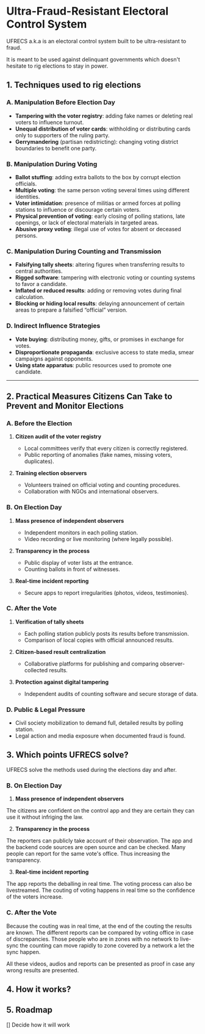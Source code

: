 # Ultra-Fraud-Resistant Electoral Control System

UFRECS a.k.a is an electoral control system built to be ultra-resistant to fraud.

It is meant to be used against delinquant governments which doesn't hesitate
to rig elections to stay in power.


## 1. **Techniques used to rig elections**

### **A. Manipulation Before Election Day**

* **Tampering with the voter registry**: adding fake names or deleting real voters to influence turnout.
* **Unequal distribution of voter cards**: withholding or distributing cards only to supporters of the ruling party.
* **Gerrymandering** (partisan redistricting): changing voting district boundaries to benefit one party.

### **B. Manipulation During Voting**

* **Ballot stuffing**: adding extra ballots to the box by corrupt election officials.
* **Multiple voting**: the same person voting several times using different identities.
* **Voter intimidation**: presence of militias or armed forces at polling stations to influence or discourage certain voters.
* **Physical prevention of voting**: early closing of polling stations, late openings, or lack of electoral materials in targeted areas.
* **Abusive proxy voting**: illegal use of votes for absent or deceased persons.

### **C. Manipulation During Counting and Transmission**

* **Falsifying tally sheets**: altering figures when transferring results to central authorities.
* **Rigged software**: tampering with electronic voting or counting systems to favor a candidate.
* **Inflated or reduced results**: adding or removing votes during final calculation.
* **Blocking or hiding local results**: delaying announcement of certain areas to prepare a falsified “official” version.

### **D. Indirect Influence Strategies**

* **Vote buying**: distributing money, gifts, or promises in exchange for votes.
* **Disproportionate propaganda**: exclusive access to state media, smear campaigns against opponents.
* **Using state apparatus**: public resources used to promote one candidate.

---

## 2. **Practical Measures Citizens Can Take to Prevent and Monitor Elections**

### **A. Before the Election**

1. **Citizen audit of the voter registry**

   * Local committees verify that every citizen is correctly registered.
   * Public reporting of anomalies (fake names, missing voters, duplicates).
2. **Training election observers**

   * Volunteers trained on official voting and counting procedures.
   * Collaboration with NGOs and international observers.

### **B. On Election Day**

1. **Mass presence of independent observers**

   * Independent monitors in each polling station.
   * Video recording or live monitoring (where legally possible).
2. **Transparency in the process**

   * Public display of voter lists at the entrance.
   * Counting ballots in front of witnesses.
3. **Real-time incident reporting**

   * Secure apps to report irregularities (photos, videos, testimonies).

### **C. After the Vote**

1. **Verification of tally sheets**

   * Each polling station publicly posts its results before transmission.
   * Comparison of local copies with official announced results.
2. **Citizen-based result centralization**

   * Collaborative platforms for publishing and comparing observer-collected results.
3. **Protection against digital tampering**

   * Independent audits of counting software and secure storage of data.

### **D. Public & Legal Pressure**

* Civil society mobilization to demand full, detailed results by polling station.
* Legal action and media exposure when documented fraud is found.

## 3. **Which points UFRECS solve?**

UFRECS solve the methods used during the elections day and after.

### **B. On Election Day**

1. **Mass presence of independent observers**

The citizens are confident on the control app and they are certain they can use it
without infriging the law.

2. **Transparency in the process**

The reporters can publicly take account of their observation.
The app and the backend code sources are open source and can be checked.
Many people can report for the same vote's office. Thus increasing the transparency.

3. **Real-time incident reporting**

The app reports the deballing in real time. The voting process can also be livestreamed.
The couting of voting happens in real time so the confidence of the voters increase.

### **C. After the Vote**

Because the couting was in real time, at the end of the couting the results are known.
The different reports can be compared by voting office in case of discrepancies.
Those people who are in zones with no network to live-sync the counting can
move rapidly to zone covered by a network a let the sync happen.

All these videos, audios and reports can be presented as proof in case
any wrong results are presented.

## 4. **How it works?**


## 5. **Roadmap**

[] Decide how it will work
